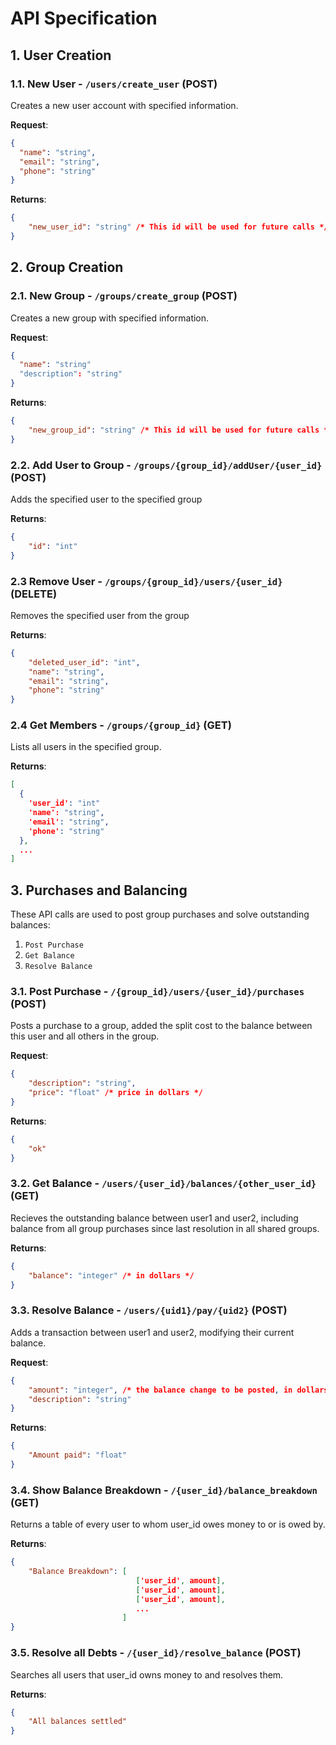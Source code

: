 # API Specification

## 1. User Creation

### 1.1. New User - `/users/create_user` (POST)

Creates a new user account with specified information.

**Request**:

```json
{
  "name": "string",
  "email": "string",
  "phone": "string"
}
```

**Returns**:

```json
{
    "new_user_id": "string" /* This id will be used for future calls */
}
```
## 2. Group Creation

### 2.1. New Group - `/groups/create_group` (POST)

Creates a new group with specified information.

**Request**:

```json
{
  "name": "string"
  "description": "string"
}
```

**Returns**:

```json
{
    "new_group_id": "string" /* This id will be used for future calls */
}
``` 

### 2.2. Add User to Group - `/groups/{group_id}/addUser/{user_id}` (POST)

Adds the specified user to the specified group 

**Returns**:

```json
{
    "id": "int"
}
```

### 2.3 Remove User - `/groups/{group_id}/users/{user_id}` (DELETE)

Removes the specified user from the group

**Returns**:

```json
{
    "deleted_user_id": "int",
    "name": "string",
    "email": "string",
    "phone": "string"
}
```

### 2.4 Get Members - `/groups/{group_id}` (GET)

Lists all users in the specified group.

**Returns**:

```json
[
  {
    'user_id': "int"
    'name': "string",
    'email': "string",
    'phone': "string"
  },
  ...
]
```

## 3. Purchases and Balancing

These API calls are used to post group purchases and solve outstanding balances:
1. `Post Purchase`
2. `Get Balance`
3. `Resolve Balance`

### 3.1. Post Purchase - `/{group_id}/users/{user_id}/purchases` (POST)

Posts a purchase to a group, added the split cost to the balance between this user and all others in the group.

**Request**:

```json
{
    "description": "string",
    "price": "float" /* price in dollars */
}
```

**Returns**:

```json
{
    "ok"
}
```

### 3.2. Get Balance - `/users/{user_id}/balances/{other_user_id}` (GET)

Recieves the outstanding balance between user1 and user2, including balance from all group purchases since last resolution in all shared groups.

**Returns**:
```json
{
    "balance": "integer" /* in dollars */
}
```

### 3.3. Resolve Balance - `/users/{uid1}/pay/{uid2}` (POST)

Adds a transaction between user1 and user2, modifying their current balance.

**Request**:

```json
{
    "amount": "integer", /* the balance change to be posted, in dollars */
    "description": "string"
}
```
**Returns**:

```json
{
    "Amount paid": "float"
}
```

### 3.4. Show Balance Breakdown - `/{user_id}/balance_breakdown` (GET)

Returns a table of every user to whom user_id owes money to or is owed by.

**Returns**:
```json
{
    "Balance Breakdown": [
                            ['user_id', amount],
                            ['user_id', amount],
                            ['user_id', amount],
                            ...
                         ]  
}
```

### 3.5. Resolve all Debts - `/{user_id}/resolve_balance` (POST)

Searches all users that user_id owns money to and resolves them.

**Returns**:

```json
{
    "All balances settled"
}
```
